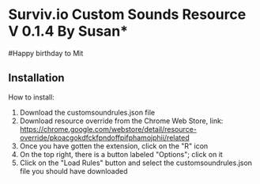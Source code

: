 # Surviv.io Custom Sounds Resource V 0.1.4 By Susan*

#Happy birthday to Mit



## Installation
How to install:

1. Download the customsoundrules.json file
3. Download resource override from the Chrome Web Store, link: https://chrome.google.com/webstore/detail/resource-override/pkoacgokdfckfpndoffpifphamojphii/related
4. Once you have gotten the extension, click on the "R" icon 
5. On the top right, there is a button labeled "Options"; click on it 
6. Click on the "Load Rules" button and select the customsoundrules.json file you should have downloaded

